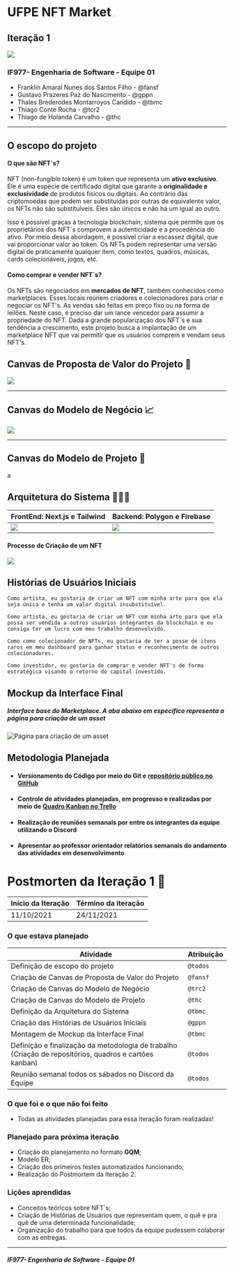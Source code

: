 # UFPE NFT Market  <img src="D:\Documentos\GitHub\Engenharia-de-Software\deliverables\Iteração 01\icon.png" style="zoom:15%;" />

## Iteração 1

![](header.jpg)



### IF977- Engenharia de Software - Equipe 01

- Franklin Amaral Nunes dos Santos Filho - @fansf
- Gustavo Prazeres Paz do Nascimento - @gppn
- Thales Brederodes Montarroyos Candido - @tbmc
- Thiago Conte Rocha - @tcr2
- Thiago de Holanda Carvalho - @thc

------

## O escopo do projeto

#### O que são NFT`s?

NFT (non-fungible token) é um token que representa um **ativo exclusivo**. Ele é uma espécie de certificado digital que garante a **originalidade e exclusividade** de produtos físicos ou digitais. Ao contrário das criptomoedas que podem ser substituídas por outras de equivalente valor, os NFTs não são substituíveis. Eles são únicos e não há um igual ao outro.

Isso é possível graças à tecnologia blockchain, sistema que permite que os proprietários dos NFT`s comprovem a autenticidade e a procedência do ativo. Por meio dessa abordagem, é possível criar a escassez digital, que vai proporcionar valor ao token. Os NFTs podem representar uma versão digital de praticamente qualquer item, como textos, quadros, músicas, cards colecionáveis, jogos, etc.

#### Como comprar e vender NFT`s?

Os NFTs são negociados em **mercados de NFT**, também conhecidos como marketplaces. Esses locais reúnem criadores e colecionadores para criar e negociar os NFT's. As vendas são feitas em preço fixo ou na forma de leilões. Neste caso, é preciso dar um lance vencedor para assumir a propriedade do NFT. Dada a grande popularização dos NFT`s e sua tendência a crescimento, este projeto busca a implantação de um marketplace NFT que vai permitir que os usuários comprem e vendam seus NFT's.



## Canvas de Proposta de Valor do Projeto 🎯

![](proposta-de-valor.png)

------

## Canvas do Modelo de Negócio 📈

![](modelo-de-negocio.png)

------

## Canvas do Modelo de Projeto 📃

a





## Arquitetura do Sistema 👨🏻‍💻

| FrontEnd: Next.js e Tailwind | Backend: Polygon e Firebase |
| ---------------------------- | --------------------------- |
| ![](front.jpg)               | ![](back.jpg)               |

#### Processo de Criação de um NFT

![](arquitetura.png)



## Histórias de Usuários Iniciais

```
Como artista, eu gostaria de criar um NFT com minha arte para que ela seja única e tenha um valor digital insubstituível.
```

```
Como artista, eu gostaria de criar um NFT com minha arte para que ela possa ser vendida a outros usuários integrantes da blockchain e eu consiga ter um lucro com meu trabalho desenvolvido.
```

```
Como como colecionador de NFTs, eu gostaria de ter a posse de itens raros em meu dashboard para ganhar status e reconhecimento de outros colecionadores.
```

```
Como investidor, eu gostaria de comprar e vender NFT's de forma estratégica visando o retorno do capital investido.
```



## Mockup da Interface Final

##### *Interface base do Marketplace. A aba abaixo em específico representa a página para criação de um asset*

![Página para criação de um asset](interface.jpg)



## Metodologia Planejada

- #### Versionamento do Código por meio do Git e [repositório público no GitHub](https://github.com/ThalesBMC/NFTMarketplace)

- #### Controle de atividades planejadas, em progresso e realizadas por meio de [Quadro Kanban no Trello](https://trello.com/b/JU5srUvv/quadro-kanban-projeto-es)

- #### Realização de reuniões semanais por entre os integrantes da equipe utilizando o Discord

- #### Apresentar ao professor orientador relatórios semanais do andamento das atividades em desenvolvimento



# Postmorten da Iteração 1 📜

| Início da Iteração | Término da iteração |
| ------------------ | ------------------- |
| 11/10/2021         | 24/11/2021          |


### O que estava planejado
| Atividade                                                    | Atribuição |
| ------------------------------------------------------------ | ---------- |
| Definição de escopo do projeto                               | `@todos`   |
| Criação de Canvas de Proposta de Valor do Projeto            | `@fansf`   |
| Criação de Canvas do Modelo de Negócio                       | `@trc2`    |
| Criação de Canvas do Modelo de Projeto                       | `@thc`     |
| Definição da Arquitetura do Sistema                          | `@tbmc`    |
| Criação das Histórias de Usuários Iniciais                   | `@gppn`    |
| Montagem de Mockup da Interface Final                        | `@tbmc`    |
| Definição e finalização da metodologia de trabalho (Criação de repositórios, quadros e cartões kanban) | `@todos`   |
| Reunião semanal todos os sábados no Discord da Equipe        | `@todos`   |

### O que foi e o que não foi feito

* Todas as atividades planejadas para essa iteração foram realizadas!

### Planejado para próxima iteração
- Criação do planejamento no formato **GQM**;
- Modelo ER;
- Criação dos primeiros testes automatizados funcionando;
- Realização do Postmortem da Iteração 2.

### Lições aprendidas
* Conceitos teóricos sobre NFT`s;
* Criação de Histórias de Usuários que representam quem, o quê e pra quê de uma determinada funcionalidade;
* Organização do trabalho para que todos da equipe pudessem colaborar com as entregas.

------

##### *IF977- Engenharia de Software - Equipe 01*
